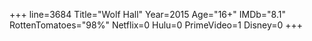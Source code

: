 +++
line=3684
Title="Wolf Hall"
Year=2015
Age="16+"
IMDb="8.1"
RottenTomatoes="98%"
Netflix=0
Hulu=0
PrimeVideo=1
Disney=0
+++

